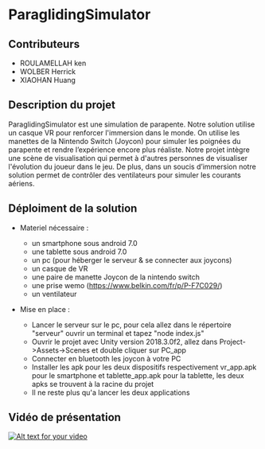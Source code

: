 # ParaglidingSimulator
## Contributeurs
* ROULAMELLAH ken
* WOLBER Herrick
* XIAOHAN Huang 
## Description du projet
ParaglidingSimulator est une simulation de parapente. Notre solution utilise un casque VR pour renforcer l'immersion dans le monde. On utilise les manettes de la Nintendo Switch (Joycon) pour simuler les poignées du parapente et rendre l’expérience encore plus réaliste. Notre projet intègre une scène de visualisation qui permet à d'autres personnes de visualiser l'évolution du joueur dans le jeu. De plus, dans un soucis d’immersion notre solution permet de contrôler des ventilateurs pour simuler les courants aériens.

## Déploiment de la solution
* Materiel nécessaire  :
  * un smartphone sous android 7.0
  * une tablette sous android 7.0
  * un pc (pour héberger le serveur  & se connecter aux joycons)
  * un casque de VR
  * une paire de manette Joycon de la nintendo switch
  * une prise wemo (https://www.belkin.com/fr/p/P-F7C029/)
  * un ventilateur
  
* Mise en place :
  * Lancer le serveur sur le pc, pour cela allez dans le répertoire "serveur" ouvrir un terminal et tapez "node index.js"
  * Ouvrir le projet avec Unity version 2018.3.0f2, allez dans Project->Assets->Scenes et double cliquer sur PC_app
  * Connecter en bluetooth les joycon à votre PC
  * Installer les apk pour les deux dispositifs respectivement vr_app.apk pour le smartphone et tablette_app.apk pour la tablette, les deux apks se trouvent à la racine du projet
  * Il ne reste plus qu'a lancer les deux applications

## Vidéo de présentation

[![Alt text for your video](https://i.ytimg.com/vi/eeY9asomTD8/hqdefault.jpg?sqp=-oaymwEZCPYBEIoBSFXyq4qpAwsIARUAAIhCGAFwAQ==&rs=AOn4CLAGHoA8xOA19BuC-_0DKzlfzTLsmA)](https://www.youtube.com/watch?v=eeY9asomTD8)
